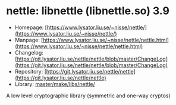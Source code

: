 # nettle: libnettle (libnettle.so) 3.9
 - Homepage: [https://www.lysator.liu.se/~nisse/nettle/](https://www.lysator.liu.se/~nisse/nettle/)
 - Manpage: [https://www.lysator.liu.se/~nisse/nettle/nettle.html](https://www.lysator.liu.se/~nisse/nettle/nettle.html)
 - Changelog: [https://git.lysator.liu.se/nettle/nettle/blob/master/ChangeLog](https://git.lysator.liu.se/nettle/nettle/blob/master/ChangeLog)
 - Repository: [https://git.lysator.liu.se/nettle/nettle](https://git.lysator.liu.se/nettle/nettle)
 - Library: [master/make/libs/nettle/](https://github.com/Freetz-NG/freetz-ng/tree/master/make/libs/nettle/)

A low level cryptographic library (symmetric and one-way cryptos)
